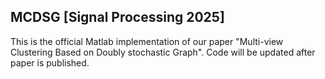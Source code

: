 ## MCDSG [Signal Processing 2025]
This is the official Matlab implementation of our paper "Multi-view Clustering Based on Doubly stochastic Graph". Code will be updated after paper is published. 


